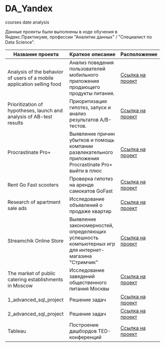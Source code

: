 # DA_Yandex
courses date analysis

Данные проекты были выполнены в ходе обучения в Яндекс.Практикуме, профессии "Аналитик данных" / "Специалист по Data Science".


| Название проекта |  Краткое описание | Расположение  |
| ------------ | ------------ | ------------ |
| Analysis of the behavior of users of a mobile application selling food  |  Анализ поведения пользователей мобильного приложения продающего продукты питания. | [Ссылка на проект](http://https://github.com/RassvetalovaElena/DA_Yandex/tree/main/Analysis%20of%20the%20behavior%20of%20users%20of%20a%20mobile%20application%20selling%20food "Ссылка на проект")  |
|  Prioritization of hypotheses, launch and analysis of AB-test results |  Приоритизация гипотез, запуск и анализ результатов A/B-тестов. | [Ссылка на проект](http://https://github.com/RassvetalovaElena/DA_Yandex/tree/main/Prioritization%20of%20hypotheses%2C%20launch%20and%20analysis%20of%20AB-test%20results "Ссылка на проект")  |
| Procrastinate Pro+  | Выявление причин убытков и помощь компании развлекательного приложения Procrastinate Pro+ выйти в плюс  | [Ссылка на проект](http://https://github.com/RassvetalovaElena/DA_Yandex/tree/main/Procrastinate%20Pro%2B "Ссылка на проект")  |
|Rent Go Fast scooters   |  Проверка гипотез на аренде самокатов GoFast | [Ссылка на проект](http://https://github.com/RassvetalovaElena/DA_Yandex/tree/main/Rent%20Go%20Fast%20scooters "Ссылка на проект")  |
| Research of apartment sale ads  | Исследование объявлений о продаже квартир  | [Ссылка на проект](http:/https://github.com/RassvetalovaElena/DA_Yandex/tree/main/Research%20of%20apartment%20sale%20ads/ "Ссылка на проект")  |
| Streamchik Online Store  | Выявление закономерностей, определяющих успешность компьютерных игр для интернет-магазина "Стримчик"  | [Ссылка на проект](http://https://github.com/RassvetalovaElena/DA_Yandex/tree/main/Streamchik%20Online%20Store "Ссылка на проект")  |
|The market of public catering establishments in Moscow | Исследование заведений общественного питания Москвы  | [Ссылка на проект](http://https://github.com/RassvetalovaElena/DA_Yandex/tree/main/The%20market%20of%20public%20catering%20establishments%20in%20Moscow  "Ссылка на проект") |
|  1_advanced_sql_project | Решение задач  |  [Ссылка на проект]([http://https://github.com/RassvetalovaElena/DA_Yandex/tree/main/1_advanced_sql_project](https://github.com/RassvetalovaElena/DA_Yandex/tree/main/1_advanced_sql_project)  "Ссылка на проект")|
|  2_advanced_sql_project |  Решение задач |  [Ссылка на проект](http://https://github.com/RassvetalovaElena/DA_Yandex/tree/main/2_advanced_sql_project "Ссылка на проект") |
|  Tableau | Построение дашбордов TED-конференций  | [Ссылка на проект](http://https://github.com/RassvetalovaElena/DA_Yandex/tree/main/2_advanced_sql_project "Ссылка на проект")  |
